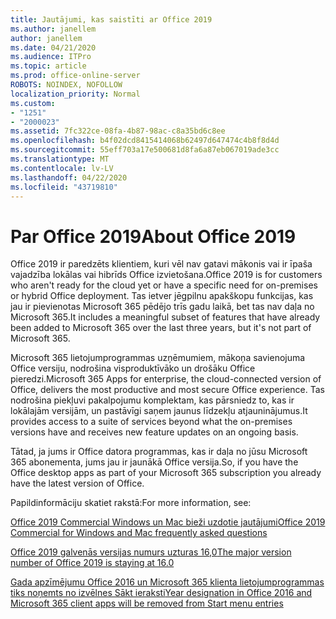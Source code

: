 ```yaml
---
title: Jautājumi, kas saistīti ar Office 2019
ms.author: janellem
author: janellem
ms.date: 04/21/2020
ms.audience: ITPro
ms.topic: article
ms.prod: office-online-server
ROBOTS: NOINDEX, NOFOLLOW
localization_priority: Normal
ms.custom:
- "1251"
- "2000023"
ms.assetid: 7fc322ce-08fa-4b87-98ac-c8a35bd6c8ee
ms.openlocfilehash: b4f02dcd8415414068b62497d647474c4b8f8d4d
ms.sourcegitcommit: 55eff703a17e500681d8fa6a87eb067019ade3cc
ms.translationtype: MT
ms.contentlocale: lv-LV
ms.lasthandoff: 04/22/2020
ms.locfileid: "43719810"
---
```

# <a name="about-office-2019"></a><span data-ttu-id="0af9b-102">Par Office 2019</span><span class="sxs-lookup"><span data-stu-id="0af9b-102">About Office 2019</span></span>

<span data-ttu-id="0af9b-103">Office 2019 ir paredzēts klientiem, kuri vēl nav gatavi mākonis vai ir īpaša vajadzība lokālas vai hibrīds Office izvietošana.</span><span class="sxs-lookup"><span data-stu-id="0af9b-103">Office 2019 is for customers who aren't ready for the cloud yet or have a specific need for on-premises or hybrid Office deployment.</span></span> <span data-ttu-id="0af9b-104">Tas ietver jēgpilnu apakškopu funkcijas, kas jau ir pievienotas Microsoft 365 pēdējo trīs gadu laikā, bet tas nav daļa no Microsoft 365.</span><span class="sxs-lookup"><span data-stu-id="0af9b-104">It includes a meaningful subset of features that have already been added to Microsoft 365 over the last three years, but it's not part of Microsoft 365.</span></span>
  
<span data-ttu-id="0af9b-105">Microsoft 365 lietojumprogrammas uzņēmumiem, mākoņa savienojuma Office versiju, nodrošina visproduktīvāko un drošāku Office pieredzi.</span><span class="sxs-lookup"><span data-stu-id="0af9b-105">Microsoft 365 Apps for enterprise, the cloud-connected version of Office, delivers the most productive and most secure Office experience.</span></span> <span data-ttu-id="0af9b-106">Tas nodrošina piekļuvi pakalpojumu komplektam, kas pārsniedz to, kas ir lokālajām versijām, un pastāvīgi saņem jaunus līdzekļu atjauninājumus.</span><span class="sxs-lookup"><span data-stu-id="0af9b-106">It provides access to a suite of services beyond what the on-premises versions have and receives new feature updates on an ongoing basis.</span></span>
  
<span data-ttu-id="0af9b-107">Tātad, ja jums ir Office datora programmas, kas ir daļa no jūsu Microsoft 365 abonementa, jums jau ir jaunākā Office versija.</span><span class="sxs-lookup"><span data-stu-id="0af9b-107">So, if you have the Office desktop apps as part of your Microsoft 365 subscription you already have the latest version of Office.</span></span>
  
<span data-ttu-id="0af9b-108">Papildinformāciju skatiet rakstā:</span><span class="sxs-lookup"><span data-stu-id="0af9b-108">For more information, see:</span></span>
  
[<span data-ttu-id="0af9b-109">Office 2019 Commercial Windows un Mac bieži uzdotie jautājumi</span><span class="sxs-lookup"><span data-stu-id="0af9b-109">Office 2019 Commercial for Windows and Mac frequently asked questions</span></span>](https://support.microsoft.com/help/4133312)
  
[<span data-ttu-id="0af9b-110">Office 2019 galvenās versijas numurs uzturas 16,0</span><span class="sxs-lookup"><span data-stu-id="0af9b-110">The major version number of Office 2019 is staying at 16.0</span></span>](https://docs.microsoft.com/deployoffice/office2019/overview)
  
[<span data-ttu-id="0af9b-111">Gada apzīmējumu Office 2016 un Microsoft 365 klienta lietojumprogrammas tiks noņemts no izvēlnes Sākt ieraksti</span><span class="sxs-lookup"><span data-stu-id="0af9b-111">Year designation in Office 2016 and Microsoft 365 client apps will be removed from Start menu entries</span></span>](https://support.office.com/article/8fe5e052-76d2-49de-af30-2e84ed3da907?wt.mc_id=Alchemy_ClientDIA)
  